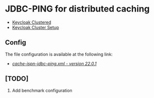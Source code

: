 # JDBC-PING for distributed caching

- [Keycloak Clustered](https://github.com/ivangfr/keycloak-clustered)
- [Keycloak Cluster Setup](https://www.keycloak.org/2019/05/keycloak-cluster-setup.html)

## Config

The file configuration is available at the following link: 

- [*cache-ispn-jdbc-ping.xml - version 22.0.1*](https://github.com/ivangfr/keycloak-clustered/blob/master/22.0.1/cache-ispn-jdbc-ping.xml)

## [TODO]

1. Add benchmark configuration